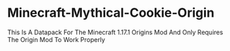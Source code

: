# Minecraft-Mythical-Cookie-Origin
This Is A Datapack For The Minecraft 1.17.1 Origins Mod And Only Requires The Origin Mod To Work Properly
